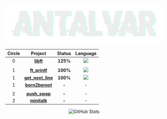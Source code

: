 <img src="/.assets/antalvar.png" alt="Imagen clara sobre fondo oscuro" class="dark-theme">

<div align="center">
  
  | Circle | Project | Status | Language |
  |:------:|:-------:|:------:|:------:|
  | 0 | [**libft**](./libft) | **125%** | <img  height="25" src=https://user-images.githubusercontent.com/25181517/192106070-46255bcf-65e6-4c6b-a296-bf8d0d8fb2a7.png> |
  |||
  | 1 | [**ft_printf**](./ft_printf) | **100%** | <img  height="25" src=https://user-images.githubusercontent.com/25181517/192106070-46255bcf-65e6-4c6b-a296-bf8d0d8fb2a7.png> |
  | 1 | [**get_next_line**](./get_next_line) | **100%** | <img  height="25" src=https://user-images.githubusercontent.com/25181517/192106070-46255bcf-65e6-4c6b-a296-bf8d0d8fb2a7.png> |
  | 1 | [**born2beroot**](./Born2beroot) | **-** | - |
  |||
  | 2 | [**push_swap**](./push_swap) | **-** | - |
  | 2 | [**minitalk**](./minitalk) | **-** | - |


![GitHub Stats](https://github-readme-stats.anuraghazra1.vercel.app/api?username=anzuniu&show_icons=true&include_all_commits=true&theme=gotham&count_private=true 'Datos de Antonio Álvarez')

</div>
